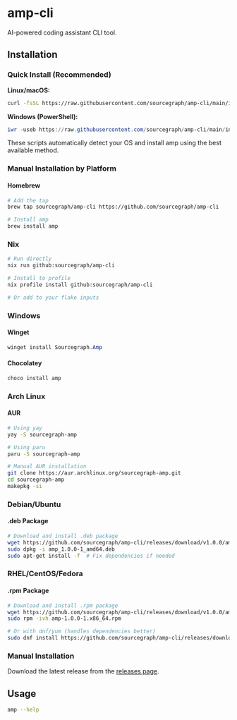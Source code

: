 # amp-cli

AI-powered coding assistant CLI tool.

## Installation

### Quick Install (Recommended)

**Linux/macOS:**
```bash
curl -fsSL https://raw.githubusercontent.com/sourcegraph/amp-cli/main/install.sh | bash
```

**Windows (PowerShell):**
```powershell
iwr -useb https://raw.githubusercontent.com/sourcegraph/amp-cli/main/install.ps1 | iex
```

These scripts automatically detect your OS and install amp using the best available method.

### Manual Installation by Platform

#### Homebrew

```bash
# Add the tap
brew tap sourcegraph/amp-cli https://github.com/sourcegraph/amp-cli

# Install amp
brew install amp
```

### Nix

```bash
# Run directly
nix run github:sourcegraph/amp-cli

# Install to profile
nix profile install github:sourcegraph/amp-cli

# Or add to your flake inputs
```

### Windows

#### Winget
```powershell
winget install Sourcegraph.Amp
```

#### Chocolatey
```powershell
choco install amp
```

### Arch Linux

#### AUR
```bash
# Using yay
yay -S sourcegraph-amp

# Using paru
paru -S sourcegraph-amp

# Manual AUR installation
git clone https://aur.archlinux.org/sourcegraph-amp.git
cd sourcegraph-amp
makepkg -si
```

### Debian/Ubuntu

#### .deb Package
```bash
# Download and install .deb package
wget https://github.com/sourcegraph/amp-cli/releases/download/v1.0.0/amp_1.0.0-1_amd64.deb
sudo dpkg -i amp_1.0.0-1_amd64.deb
sudo apt-get install -f  # Fix dependencies if needed
```

### RHEL/CentOS/Fedora

#### .rpm Package
```bash
# Download and install .rpm package
wget https://github.com/sourcegraph/amp-cli/releases/download/v1.0.0/amp-1.0.0-1.x86_64.rpm
sudo rpm -ivh amp-1.0.0-1.x86_64.rpm

# Or with dnf/yum (handles dependencies better)
sudo dnf install https://github.com/sourcegraph/amp-cli/releases/download/v1.0.0/amp-1.0.0-1.x86_64.rpm
```

### Manual Installation

Download the latest release from the [releases page](https://github.com/sourcegraph/amp-cli/releases).

## Usage

```bash
amp --help
```
